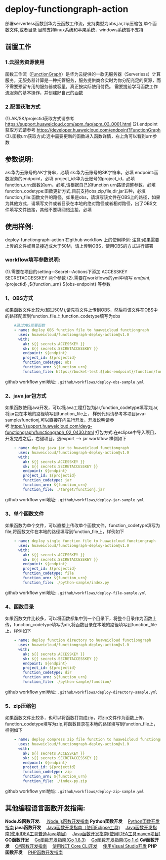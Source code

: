 # deploy-functiongraph-action
部署serverless函数到华为云函数工作流，支持类型为obs,jar,zip压缩包,单个函数文件,或者目录
目前支持linux系统和苹果系统，windows系统暂不支持

## **前置工作**
### 1.云服务资源使用
函数工作流（[FunctionGraph](https://support.huaweicloud.com/functiongraph/index.html)）是华为云提供的一款无服务器（Serverless）计算服务，无服务器计算是一种托管服务，服务提供商会实时为你分配充足的资源，而不需要预留专用的服务器或容量，真正按实际使用付费。
需要提前学习函数工作流服务的基本操作，并创建好自己的函数

### 2.配置获取方式
(1).AK/SK/projectid获取方式请参考 https://support.huaweicloud.com/apm_faq/apm_03_0001.html
(2).endpoint获取方式请参考 https://developer.huaweicloud.com/endpoint?FunctionGraph
(3).函数urn获取方式:选中需要更新的函数进入函数详情，右上角可以看到urn参数

## **参数说明:**
ak:华为云账号的AK字符串，必填
sk:华为云账号的SK字符串，必填
endpoint:函数服务的endpoint，必填
project_id:华为云账号的project_id，必填
function_urn:函数的urn，必填,请根据自己的function urn路径调整参数，必填
function_codetype:函数更新方式,目前支持obs,zip,file,dir,jar五种，必填
function_file:函数文件的路径，如果是obs，请填写该文件在OBS上的路径，如果为其他方式，请填写文件或者目录在本地的绝对路径或者相对路径，出了OBS文件填写文件链接，其他不要填网络连接，必填

## **使用样例:**
deploy-functiongraph-action 在github workflow 上的使用样例:
注意:如果需要上传的文件或目录接近或大于50M，请上传到OBS，使用OBS的方式进行部署
### **workflow填写参数说明:**
(1).需要在项目的setting--Secret--Actions下添加 ACCESSKEY SECRETACCESSKEY 两个参数
(2).需要在workflows的yml中填写 ${endpint} ,${projectid} ,${function_urn} ${obs-endpoint} 等参数
### 1、OBS方式
如果函数文件比较大(超过50M),请先将文件上传到OBS，然后将该文件在OBS中的路径配置到function_file上,function_codetype填写为obs
```yaml
    #通过OBS部署函数
    - name: deploy OBS function file to huaweicloud functiongraph
      uses: huaweicloud/functiongraph-deploy-action@v1.0
      with:
        ak: ${{ secrets.ACCESSKEY }}
        sk: ${{ secrets.SECRETACCESSKEY }}
        endpoint: ${endpint}
        project_id: ${projectid}
        function_codetype: obs
        function_urn: ${function_urn}
        function_file: https://bucket-test.${obs-endpoint}/function/functionj/v1.0.0.1/functionj.jar
```
github workflow yml地址: `.github/workflows/deploy-obs-sample.yml`
### 2、java jar包方式
如果函数使用java开发，可以将java工程打包为jar,function_codetype填写为jar,将jar包在本地的路径填写到function_file上，
样例代码请参考本项目java-sample/functionj,可以直接在内进行开发，开发说明请参考:https://support.huaweicloud.com/devg-functiongraph/functiongraph_02_0430.html
打包方式:在eclipse中导入项目，开发完成之后，右键项目，选export --> jar
workflow 样例如下
```yaml
    - name: deploy java jar to huaweicloud functiongraph
      uses: huaweicloud/functiongraph-deploy-action@v1.0
      with:
        ak: ${{ secrets.ACCESSKEY }}
        sk: ${{ secrets.SECRETACCESSKEY }}
        endpoint: ${endpint}
        project_id: ${projectid}
        function_codetype: jar
        function_urn: ${function_urn}
        function_file: ./target/functionj.jar
 ```   
 github workflow yml地址: `.github/workflows/deploy-jar-sample.yml`
### 3、单个函数文件
如果函数为单个文件，可以直接上传改单个函数文件，function_codetype填写为file,将函数文件在本地的路径填写到function_file上，样例如下
```yaml
    - name: deploy single function file to huaweicloud functiongraph
      uses: huaweicloud/functiongraph-deploy-action@v1.0
      with:
        ak: ${{ secrets.ACCESSKEY }}
        sk: ${{ secrets.SECRETACCESSKEY }}
        endpoint: ${endpint}
        project_id: ${projectid}
        function_codetype: file
        function_urn: ${function_urn}
        function_file: ./python-sample/index.py
 ```   
 github workflow yml地址: `.github/workflows/deploy-file-sample.yml`
 ### 4、函数目录
 如果函数文件比较多，可以将函数都集中到一个目录下，将整个目录作为函数上传，function_codetype填写为dir,将函数目录在本地的路径填写到function_file上，样例如下
```yaml
    - name: deploy function directory to huaweicloud functiongraph
      uses: huaweicloud/functiongraph-deploy-action@v1.0
      with:
        ak: ${{ secrets.ACCESSKEY }}
        sk: ${{ secrets.SECRETACCESSKEY }}
        endpoint: ${endpint}
        project_id: ${projectid}
        function_codetype: dir
        function_urn: ${function_urn}
        function_file: ./python-sample/function/
 ```  
 github workflow yml地址: `.github/workflows/deploy-directory-sample.yml`
### 5、zip压缩包
如果函数文件比较多，也可以将函数打包成zip，将zip文件作为函数上传，function_codetype填写为zip,将函数目录在本地的路径填写到function_file上，样例如下
```yaml
    - name: deploy compress zip file function to huaweicloud functiongraph
      uses: huaweicloud/functiongraph-deploy-action@v1.0
      with:
        ak: ${{ secrets.ACCESSKEY }}
        sk: ${{ secrets.SECRETACCESSKEY }}
        endpoint: ${endpint}
        project_id: ${projectid}
        function_codetype: zip
        function_urn: ${function_urn}
        function_file: ./index-py.zip
 ```
 github workflow yml地址: `.github/workflows/deploy-zip-sample.yml`

 ## **其他编程语言函数开发指南:**
 **NodeJS函数开发:**
&ensp;&ensp;[ Node.js函数开发指南](https://support.huaweicloud.com/devg-functiongraph/functiongraph_02_0410.html)
**Python函数开发**
&ensp;&ensp;[Python函数开发指南](https://support.huaweicloud.com/devg-functiongraph/functiongraph_02_0420.html)
**java函数开发**
&ensp;&ensp;[Java函数开发指南（使用Eclipse工具)](https://support.huaweicloud.com/devg-functiongraph/functiongraph_02_0430.html)
&ensp;&ensp;[Java函数开发指南(使用IDEA工具普通Java项目)](https://support.huaweicloud.com/devg-functiongraph/functiongraph_devg_02_0002.html)
&ensp;&ensp;[Java函数开发指南(使用IDEA工具maven项目)](https://support.huaweicloud.com/devg-functiongraph/functiongraph_devg_02_0003.html)
**GO函数开发**
&ensp;&ensp;[Go函数开发指南(Go 1.8.3)](https://support.huaweicloud.com/devg-functiongraph/functiongraph_02_0440.html)
&ensp;&ensp;[Go函数开发指南(Go 1.x)](https://support.huaweicloud.com/devg-functiongraph/functiongraph_02_0441.html)
**C#函数开发**
&ensp;&ensp;[C#函数开发指南](https://support.huaweicloud.com/devg-functiongraph/functiongraph_02_0450.html)
&ensp;&ensp;[使用NET Core CLI开发](https://support.huaweicloud.com/devg-functiongraph/functiongraph_02_0451.html)
&ensp;&ensp;[使用Visual Studio开发](https://support.huaweicloud.com/devg-functiongraph/functiongraph_02_0452.html)
**PHP函数开发**
&ensp;&ensp;[PHP函数开发指南](https://support.huaweicloud.com/devg-functiongraph/functiongraph_02_0460.html)
